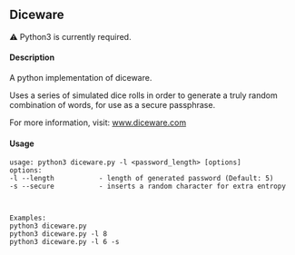 ## Diceware 

⚠ Python3 is currently required.

#### Description
A python implementation of diceware. 

Uses a series of simulated dice rolls in order to generate a truly random combination of words, for use as a secure passphrase. 

For more information, visit: www.diceware.com

#### Usage
```
usage: python3 diceware.py -l <password_length> [options]
options:
-l --length           - length of generated password (Default: 5)
-s --secure           - inserts a random character for extra entropy



Examples: 
python3 diceware.py 
python3 diceware.py -l 8
python3 diceware.py -l 6 -s
```